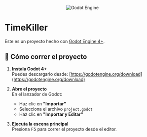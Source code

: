 <p align="center">
  <img src="https://user-images.githubusercontent.com/45159366/147890939-356a7e63-42d3-448c-9b53-2bc2e412e461.png" alt="Godot Engine"/>
</p>

# TimeKiller

Este es un proyecto hecho con [Godot Engine 4+](https://godotengine.org/).

## 🚀 Cómo correr el proyecto

1. **Instala Godot 4+**  
   Puedes descargarlo desde: [https://godotengine.org/download](https://godotengine.org/download)

2. **Abre el proyecto**  
   En el lanzador de Godot:
   - Haz clic en **"Importar"**
   - Selecciona el archivo `project.godot`
   - Haz clic en **"Importar y Editar"**

3. **Ejecuta la escena principal**  
   Presiona <kbd>F5</kbd> para correr el proyecto desde el editor.
